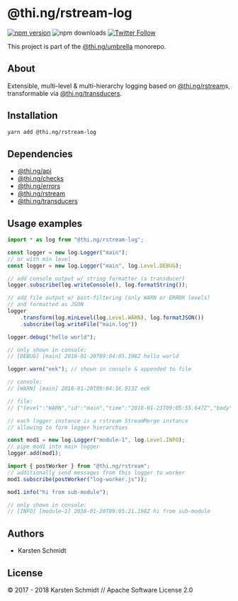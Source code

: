 # @thi.ng/rstream-log

[![npm version](https://img.shields.io/npm/v/@thi.ng/rstream-log.svg)](https://www.npmjs.com/package/@thi.ng/rstream-log)
![npm downloads](https://img.shields.io/npm/dm/@thi.ng/rstream-log.svg)
[![Twitter Follow](https://img.shields.io/twitter/follow/thing_umbrella.svg?style=flat-square&label=twitter)](https://twitter.com/thing_umbrella)

This project is part of the
[@thi.ng/umbrella](https://github.com/thi-ng/umbrella/) monorepo.

## About

Extensible, multi-level & multi-hierarchy logging based on
[@thi.ng/rstream](https://github.com/thi-ng/umbrella/tree/master/packages/rstream)s,
transformable via
[@thi.ng/transducers](https://github.com/thi-ng/umbrella/tree/master/packages/transducers).

## Installation

```bash
yarn add @thi.ng/rstream-log
```

## Dependencies

- [@thi.ng/api](https://github.com/thi-ng/umbrella/tree/master/packages/api)
- [@thi.ng/checks](https://github.com/thi-ng/umbrella/tree/master/packages/checks)
- [@thi.ng/errors](https://github.com/thi-ng/umbrella/tree/master/packages/errors)
- [@thi.ng/rstream](https://github.com/thi-ng/umbrella/tree/master/packages/rstream)
- [@thi.ng/transducers](https://github.com/thi-ng/umbrella/tree/master/packages/transducers)

## Usage examples

```ts
import * as log from "@thi.ng/rstream-log";

const logger = new log.Logger("main");
// or with min level
const logger = new log.Logger("main", log.Level.DEBUG);

// add console output w/ string formatter (a transducer)
logger.subscribe(log.writeConsole(), log.formatString());

// add file output w/ post-filtering (only WARN or ERROR levels)
// and formatted as JSON
logger
    .transform(log.minLevel(log.Level.WARN), log.formatJSON())
    .subscribe(log.writeFile("main.log"))

logger.debug("hello world");

// only shown in console:
// [DEBUG] [main] 2018-01-20T09:04:05.198Z hello world

logger.warn("eek"); // shown in console & appended to file

// console:
// [WARN] [main] 2018-01-20T09:04:16.913Z eek

// file:
// {"level":"WARN","id":"main","time":"2018-01-23T09:05:55.647Z","body":["eek"]}

// each logger instance is a rstream StreamMerge instance
// allowing to form logger hierarchies

const mod1 = new log.Logger("module-1", log.Level.INFO);
// pipe mod1 into main logger
logger.add(mod1);

import { postWorker } from "@thi.ng/rstream";
// additionally send messages from this logger to worker
mod1.subscribe(postWorker("log-worker.js"));

mod1.info("hi from sub-module");

// only shown in console:
// [INFO] [module-1] 2018-01-20T09:05:21.198Z hi from sub-module
```

## Authors

- Karsten Schmidt

## License

&copy; 2017 - 2018 Karsten Schmidt // Apache Software License 2.0
